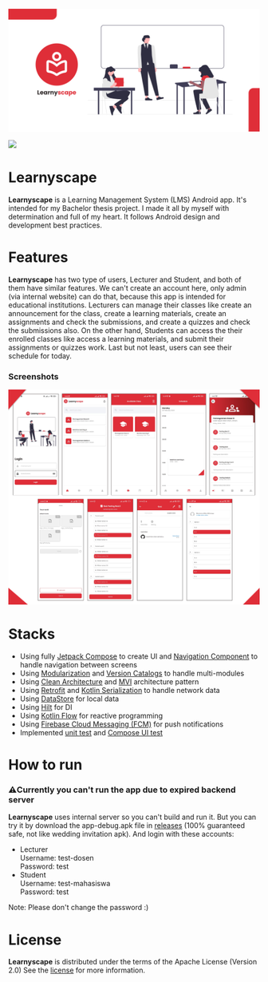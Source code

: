 ![Learnyscape](docs/images/learnyscape-backdrop.png "Learnyscape")

<a href="https://play.google.com/store/apps/details?id=com.muammarahlnn.learnyscape"><img src="https://play.google.com/intl/en_us/badges/static/images/badges/en_badge_web_generic.png" height="100"></a>

Learnyscape
==================
**Learnyscape** is a Learning Management System (LMS) Android app. It's intended for my Bachelor thesis project.
I made it all by myself with determination and full of my heart.
It follows Android design and development best practices.

# Features
**Learnyscape** has two type of users, Lecturer and Student, and both of them have similar features.
We can't create an account here, only admin (via internal website) can do that, because this app is intended 
for educational institutions. Lecturers can manage their classes like create an announcement for the class, 
create a learning materials, create an assignments and check the submissions, and create a quizzes and check
the submissions also. On the other hand, Students can access the their enrolled classes like access 
a learning materials, and submit their assignments or quizzes work. Last but not least, users can see
their schedule for today.

### Screenshots
![Screenshots](docs/images/screenshots.png "Screenshots")

# Stacks
- Using fully [Jetpack Compose](https://developer.android.com/jetpack/compose) to create UI and [Navigation Component](https://developer.android.com/develop/ui/compose/navigation) to handle navigation between screens
- Using [Modularization](https://developer.android.com/topic/modularization) and [Version Catalogs](https://developer.android.com/build/migrate-to-catalogs) to handle multi-modules
- Using [Clean Architecture](https://developer.android.com/topic/architecture) and [MVI](https://proandroiddev.com/migrate-from-mvvm-to-mvi-f938c27c214f) architecture pattern
- Using [Retrofit](https://square.github.io/retrofit/) and [Kotlin Serialization](https://kotlinlang.org/docs/serialization.html#serialize-and-deserialize-json) to handle network data
- Using [DataStore](https://developer.android.com/topic/libraries/architecture/datastore) for local data
- Using [Hilt](https://developer.android.com/training/dependency-injection/hilt-android) for DI
- Using [Kotlin Flow](https://developer.android.com/kotlin/flow) for reactive programming
- Using [Firebase Cloud Messaging (FCM)](https://firebase.google.com/docs/cloud-messaging) for push notifications
- Implemented [unit test](https://developer.android.com/training/testing/local-tests) and [Compose UI test](https://developer.android.com/develop/ui/compose/testing)

# How to run
### ⚠️Currently you can't run the app due to expired backend server
**Learnyscape** uses internal server so you can't build and run it.
But you can try it by download the app-debug.apk file in [releases](https://github.com/muammarahlnn/Learnyscape/releases/tag/v1.1.1) 
(100% guaranteed safe, not like wedding invitation apk). And login with these accounts:
- Lecturer<br>Username: test-dosen<br>Password: test
- Student<br>Username: test-mahasiswa<br>Password: test

Note: Please don't change the password :)

# License
**Learnyscape** is distributed under the terms of the Apache License (Version 2.0)
See the [license](LICENSE) for more information.
